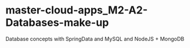 # master-cloud-apps_M2-A2-Databases-make-up
Database concepts with SpringData and MySQL and NodeJS + MongoDB
